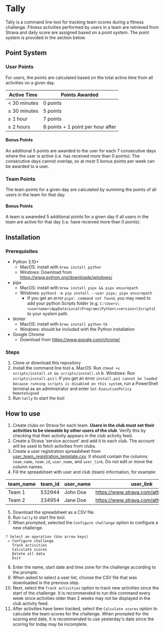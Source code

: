 # Tally

Tally is a command line tool for tracking team scores during a fitness
challenge. Fitness activities performed by users in a team are retrieved from
Strava and daily score are assigned based on a point system. The point system is provided in the section below.

## Point System

### User Points

For users, the points are calculated based on the total active time from all activities on a given day.

| Active Time  | Points Awarded                    |
|--------------|-----------------------------------|
| < 30 minutes | 0 points                          |
| ≥ 30 minutes | 5 points                          |
| ≥ 1 hour     | 7 points                          |
| ≥ 2 hours    | 8 points + 1 point per hour after |

#### Bonus Points

An additional 5 points are awarded to the user for each 7 consecutive days where the user is active (i.e. has received more than 0 points). The consecutive days cannot overlap, so at most 5 bonus points per week can be awarded to a user.

### Team Points

The team points for a given day are calculated by summing the points of all users in the team for that day.

#### Bonus Points

A team is awareded 5 additional points for a given day if all users in the team are active for that day (i.e. have received more than 0 points).

## Installation

### Prerequisites

- Python 3.10+
  - MacOS: install with `brew install python`
  - Windows: Download from https://www.python.org/downloads/windows/
- pipx
  - MacOS: install with `brew install pipx && pipx ensurepath`
  - Windows: `python3 -m pip install --user pipx; pipx ensurepath`
    - If you get an error `pipx: command not found`, you may need to add your python Scripts folder (e.g. `C:\Users\<username>\AppData\Local\Programs\Python\<version>\Scripts`) to your system path.
- tkinter
  - MacOS: install with `brew install python-tk`
  - Windows: should be included with the Python installation
- Google Chrome
  - Download from https://www.google.com/chrome/

### Steps

1. Clone or download this repository
2. Install the command line tool
  a. MacOS: Run `chmod +x scripts/install.sh && scripts/install.sh`
  b. Windows: Run `scripts\install.ps1`
    i. If you get an error `install.ps1 cannot be loaded because running scripts is disabled on this system`, run a PowerShell terminal as an administrator and enter `Set-ExecutionPolicy RemoteSigned`
3. Run `tally` to start the tool

## How to use

1. Create clubs on Strava for each team. **Users in the club must set their activities to be viewable by other users of the club**. Verify this by checking that their activity appears in the club activity feed.
2. Create a Strava 'service account' and add it to each club. The account will be used to fetch activities from clubs.
3. Create a user registration spreadsheet from [user_team_registration_template.csv](./templates/user_team_registration_template.csv). It should contain the columns `team_name`, `team_id`, `user_name`, and `user_link`. Do not edit or move the column names.
4. Fill the spreadsheet with user and club (team) information, for example:

| team_name | team_id | user_name | user_link |
|-----------|---------|-----------|-----------|
| Team 1    | 532944  | John Doe  | https://www.strava.com/athletes/12432 |
| Team 2    | 234954  | Jane Doe  | https://www.strava.com/athletes/32543 |

5. Download the spreadsheet as a CSV file.
6. Run `tally` to start the tool.
7. When prompted, selected the `Configure challenge` option to configure a new challenge.

```
? Select an operation (Use arrow keys)
 » Configure challenge
   Track activities
   Calculate scores
   Delete all data
   Exit
```

8. Enter the name, start date and time zone for the challenge according to the prompts.
9. When asked to select a user list, choose the CSV file that was downloaded in the previous step.
10. Next, select the `Track activities` option to track new activities since the start of the challenge. It is recommended to run this command every week since activities older than 2 weeks may not be displayed in the club activity feed.
11. After activities have been tracked, select the `Calculate scores` option to calculate the team scores for the challenge. When prompted for the scoring end date, it is recommended to use yesterday's date since the scoring for today may be incomplete.
